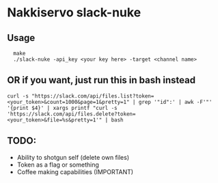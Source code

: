 # Nakkiservo slack-nuke

## Usage

```
  make
  ./slack-nuke -api_key <your key here> -target <channel name>
```

## OR if you want, just run this in bash instead

```
curl -s "https://slack.com/api/files.list?token=<your_token>&count=1000&page=1&pretty=1" | grep '"id":' | awk -F'"' '{print $4}' | xargs printf "curl -s 'https://slack.com/api/files.delete?token=<your_token>&file=%s&pretty=1'" | bash
```



## TODO: 

  - Ability to shotgun self (delete own files)
  - Token as a flag or something
  - Coffee making capabilities (IMPORTANT)

